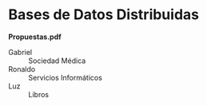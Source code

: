 # Bases de Datos Distribuidas

**Propuestas.pdf**

<dl>
  <dt>Gabriel</dt>
  <dd>Sociedad Médica</dd>

  <dt>Ronaldo</dt>
  <dd>Servicios Informáticos</dd>

  <dt>Luz</dt>
  <dd>Libros</dd>
</dl>
